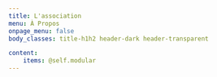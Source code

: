 ```yaml
---
title: L'association
menu: À Propos
onpage_menu: false
body_classes: title-h1h2 header-dark header-transparent

content:
    items: @self.modular
---
```



